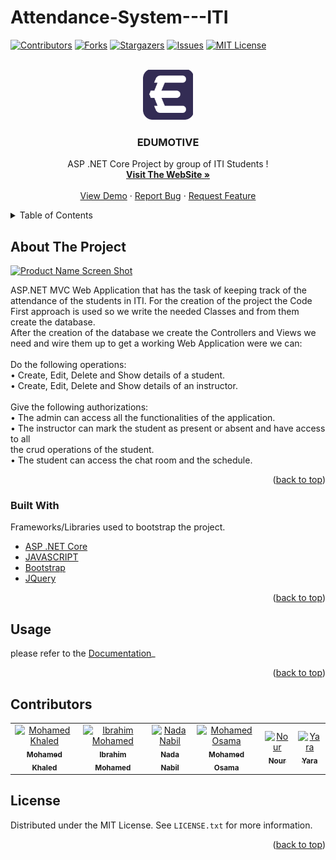# Attendance-System---ITI
<div id="top"></div>




<!-- PROJECT SHIELDS -->

[![Contributors][contributors-shield]][contributors-url]
[![Forks][forks-shield]][forks-url]
[![Stargazers][stars-shield]][stars-url]
[![Issues][issues-shield]][issues-url]
[![MIT License][license-shield]][license-url]




<!-- PROJECT LOGO -->
<br />
<div align="center">
  <a href="https://github.com/M0hamedkhalid/Attendance-System---ITI/">
    <img src="https://github.com/M0hamedkhalid/Attendance-System---ITI/blob/master/Attendance%20System%20-%20ITI/wwwroot/images/Logo.svg" alt="Logo" width="80" height="80">
  </a>

  <h3 align="center">EDUMOTIVE</h3>

  <p align="center">
    ASP .NET Core Project by group of ITI Students !
    <br />
    <a href="https://www.edumotive.tk/"><strong>Visit The WebSite »</strong></a>
    <br />
    <br />
    <a href="https://github.com/M0hamedkhalid/Attendance-System---ITI/">View Demo</a>
    ·
    <a href="https://github.com/M0hamedkhalid/Attendance-System---ITI/issues">Report Bug</a>
    ·
    <a href="https://github.com/M0hamedkhalid/Attendance-System---ITI/issues">Request Feature</a>
  </p>
</div>



<!-- TABLE OF CONTENTS -->
<details>
  <summary>Table of Contents</summary>
  <ol>
    <li>
      <a href="#about-the-project">About The Project</a>
      <ul>
        <li><a href="#built-with">Built With</a></li>
      </ul>
    </li>
    <li>
      <a href="#getting-started">Getting Started</a>
      <ul>
        <li><a href="#prerequisites">Prerequisites</a></li>
        <li><a href="#installation">Installation</a></li>
      </ul>
    </li>
    <li><a href="#usage">Usage</a></li>
    <li><a href="#roadmap">Roadmap</a></li>
    <li><a href="#contributing">Contributing</a></li>
    <li><a href="#license">License</a></li>
    <li><a href="#contact">Contact</a></li>
    <li><a href="#acknowledgments">Acknowledgments</a></li>
  </ol>
</details>



<!-- ABOUT THE PROJECT -->
## About The Project

[![Product Name Screen Shot][product-screenshot]](https://www.edumotive.tk)

ASP.NET MVC Web Application that has the 
task of keeping track of the attendance of the students in ITI. For the creation of the 
project the Code First approach is used so we write the needed Classes and from 
them create the database. <br/> After the creation of the database we create the Controllers 
and Views we need and wire them up to get a working Web Application were we can: <br/><br/>
Do the following operations:<br/>
• Create, Edit, Delete and Show details of a student.
<br/>• Create, Edit, Delete and Show details of an instructor.<br/>
<br/>Give the following authorizations:
<br/>• The admin can access all the functionalities of the application.
<br/>• The instructor can mark the student as present or absent and have access to all 
<br/>the crud operations of the student.
<br/>• The student can access the chat room and the schedule.


<p align="right">(<a href="#top">back to top</a>)</p>



### Built With

Frameworks/Libraries used to bootstrap the project. 

* [ASP .NET Core](https://dotnet.microsoft.com/en-us/apps/aspnet)
* [JAVASCRIPT](https://javascript.info/)
* [Bootstrap](https://getbootstrap.com)
* [JQuery](https://jquery.com)

<p align="right">(<a href="#top">back to top</a>)</p>




<!-- USAGE EXAMPLES -->
## Usage
please refer to the [Documentation](https://example.com)_

<p align="right">(<a href="#top">back to top</a>)</p>





## Contributors
<table>
  <tr>
    <td align="center">
    <a href="https://github.com/M0hamedkhalid" target="_black">
    <img src="https://avatars.githubusercontent.com/M0hamedkhalid" width="150px;" alt="Mohamed Khaled "/>
    <br />
    <sub><b>Mohamed Khaled </b></sub></a><br />
    </td>
    <td align="center">
    <a href="https://github.com/ibrahim21399" target="_black">
    <img src="https://avatars.githubusercontent.com/ibrahim21399" width="150px;" alt="Ibrahim Mohamed "/>
    <br />
    <sub><b>Ibrahim Mohamed</b></sub></a><br />
    </td>
    <td align="center">
    <a href="https://github.com/NadaNabil3" target="_black">
    <img src="https://avatars.githubusercontent.com/NadaNabil3" width="150px;" alt="Nada Nabil"/>
    <br />
    <sub><b>Nada Nabil</b></sub></a><br />
    </td>
    <td align="center">
    <a href="https://github.com/mohamedosamamohamed" target="_black">
    <img src="https://avatars.githubusercontent.com/mohamedosamamohamed" width="150px;" alt="Mohamed Osama"/>
    <br />
    <sub><b>Mohamed Osama</b></sub></a><br />
    </td>
    <td align="center">
    <a href="https://github.com/nour-2217" target="_black">
    <img src="https://avatars.githubusercontent.com/nour-2217" width="150px;" alt="Nour"/>
    <br />
    <sub><b>Nour</b></sub></a><br />
    </td>
    <td align="center">
    <a href="https://github.com/yarahmed" target="_black">
    <img src="https://avatars.githubusercontent.com/u/95531259?v=4" width="150px;" alt="Yara "/>
    <br />
    <sub><b>Yara </b></sub></a><br />
    </td>
   
    

  </tr>

  
 </table>


<!-- LICENSE -->
## License

Distributed under the MIT License. See `LICENSE.txt` for more information.

<p align="right">(<a href="#top">back to top</a>)</p>





<!-- MARKDOWN LINKS & IMAGES -->
<!-- https://www.markdownguide.org/basic-syntax/#reference-style-links -->
[contributors-shield]: https://img.shields.io/github/contributors/M0hamedkhalid/Attendance-System---ITI.svg?style=for-the-badge
[contributors-url]: https://github.com/M0hamedkhalid/Attendance-System---ITI/graphs/contributors
[forks-shield]: https://img.shields.io/github/forks/M0hamedkhalid/Attendance-System---ITI.svg?style=for-the-badge
[forks-url]: https://github.com/M0hamedkhalid/Attendance-System---ITI/fork
[stars-shield]: https://img.shields.io/github/stars/M0hamedkhalid/Attendance-System---ITI.svg?style=for-the-badge
[stars-url]: https://github.com/M0hamedkhalid/Attendance-System---ITI/stargazers
[issues-shield]: https://img.shields.io/github/issues/M0hamedkhalid/Attendance-System---ITI.svg?style=for-the-badge
[issues-url]: https://github.com/M0hamedkhalid/Attendance-System---ITI/issues
[license-shield]: https://img.shields.io/github/license/M0hamedkhalid/Attendance-System---ITI.svg?style=for-the-badge
[license-url]: https://github.com/othneildrew/Best-README-Template/blob/master/LICENSE.txt

[product-screenshot]: https://serving.photos.photobox.com/1696790455eb7a07cf238f5fb4808c4515a9b4c9091bd110eac0c1047387f8e6bf4d4f4e.jpg
